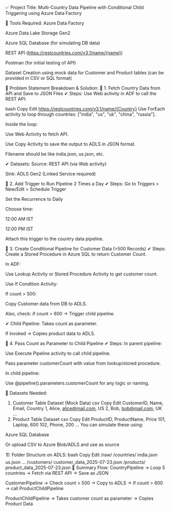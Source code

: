 ✅ Project Title:
Multi-Country Data Pipeline with Conditional Child Triggering using Azure Data Factory

🔧 Tools Required:
Azure Data Factory

Azure Data Lake Storage Gen2

Azure SQL Database (for simulating DB data)

REST API (https://restcountries.com/v3.1/name/{name})

Postman (for initial testing of API)

Dataset Creation using mock data for Customer and Product tables (can be provided in CSV or SQL format)

🧾 Problem Statement Breakdown & Solution:
📌 1. Fetch Country Data from API and Save to JSON Files
✔ Steps:
Use Web activity in ADF to call the REST API:

bash
Copy
Edit
https://restcountries.com/v3.1/name/{Country}
Use ForEach activity to loop through countries: ["india", "us", "uk", "china", "russia"].

Inside the loop:

Use Web Activity to fetch API.

Use Copy Activity to save the output to ADLS in JSON format.

Filename should be like india.json, us.json, etc.

✔ Datasets:
Source: REST API (via Web activity)

Sink: ADLS Gen2 (Linked Service required)

📌 2. Add Trigger to Run Pipeline 2 Times a Day
✔ Steps:
Go to Triggers > New/Edit > Schedule Trigger

Set the Recurrence to Daily

Choose time:

12:00 AM IST

12:00 PM IST

Attach this trigger to the country data pipeline.

📌 3. Create Conditional Pipeline for Customer Data (>500 Records)
✔ Steps:
Create a Stored Procedure in Azure SQL to return Customer Count.

In ADF:

Use Lookup Activity or Stored Procedure Activity to get customer count.

Use If Condition Activity:

If count > 500:

Copy Customer data from DB to ADLS.

Also, check: if count > 600 → Trigger child pipeline.

✔ Child Pipeline:
Takes count as parameter.

If invoked → Copies product data to ADLS.

📌 4. Pass Count as Parameter to Child Pipeline
✔ Steps:
In parent pipeline:

Use Execute Pipeline activity to call child pipeline.

Pass parameter customerCount with value from lookup/stored procedure.

In child pipeline:

Use @pipeline().parameters.customerCount for any logic or naming.

📁 Datasets Needed:
1. Customer Table Dataset (Mock Data)
csv
Copy
Edit
CustomerID, Name, Email, Country
1, Alice, alice@mail.com, US
2, Bob, bob@mail.com, UK
...
2. Product Table Dataset
csv
Copy
Edit
ProductID, ProductName, Price
101, Laptop, 600
102, Phone, 200
...
You can simulate these using:

Azure SQL Database

Or upload CSV to Azure Blob/ADLS and use as source

🏗 Folder Structure on ADLS:
bash
Copy
Edit
/raw/
    /countries/
        india.json
        us.json
        ...
    /customers/
        customer_data_2025-07-23.json
    /products/
        product_data_2025-07-23.json
🔁 Summary Flow:
CountryPipeline
→ Loop 5 countries
→ Fetch via REST API
→ Save as JSON

CustomerPipeline
→ Check count > 500
→ Copy to ADLS
→ If count > 600 → call ProductChildPipeline

ProductChildPipeline
→ Takes customer count as parameter
→ Copies Product Data

